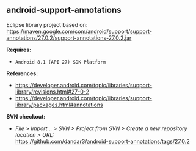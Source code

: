 ## android-support-annotations

Eclipse library project based on:<br/>
https://maven.google.com/com/android/support/support-annotations/27.0.2/support-annotations-27.0.2.jar

**Requires:**
- `Android 8.1 (API 27) SDK Platform`

**References:**
- https://developer.android.com/topic/libraries/support-library/revisions.html#27-0-2
- https://developer.android.com/topic/libraries/support-library/packages.html#annotations

**SVN checkout:**
- _File > Import... > SVN > Project from SVN > Create a new repository location > URL:_<br/>
  https://github.com/dandar3/android-support-annotations/tags/27.0.2
